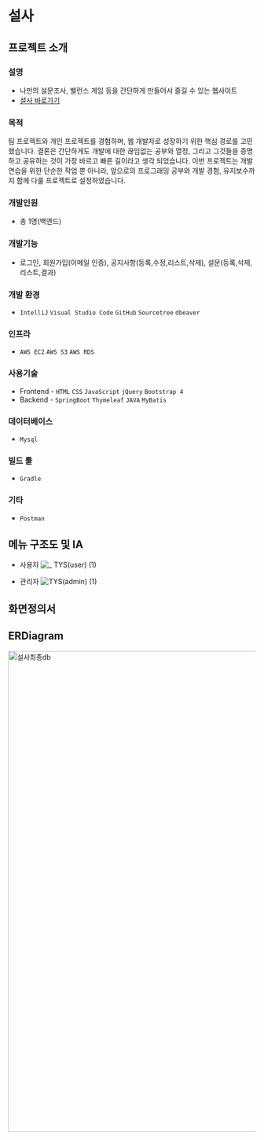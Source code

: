 # 설사

## 프로젝트 소개
### 설명
* 나만의 설문조사, 밸런스 게임 등을 간단하게 만들어서 즐길 수 있는 웹사이트
* [설사 바로가기](http://13.124.47.242:8084/)
### 목적
팀 프로젝트와 개인 프로젝트를 경험하며, 웹 개발자로 성장하기 위한 핵심 경로를 고민했습니다. 
결론은 간단하게도 개발에 대한 끊임없는 공부와 열정, 그리고 그것들을 증명하고 공유하는 것이 가장 바르고 빠른 길이라고 생각 되었습니다.
이번 프로젝트는 개발 연습을 위한 단순한 작업 뿐 아니라, 앞으로의 프로그래밍 공부와 개발 경험, 유지보수까지 함께 다룰 프로젝트로 설정하였습니다.
### 개발인원
* 총 1명(백엔드)
### 개발기능
* 로그인, 회원가입(이메일 인증), 공지사항(등록,수정,리스트,삭제), 설문(등록,삭제,리스트,결과)
### 개발 환경
* `IntelliJ` `Visual Studio Code` `GitHub` `Sourcetree` `dbeaver`
### 인프라
* `AWS EC2` `AWS S3` `AWS RDS`
### 사용기술
* Frontend - 
`HTML` `CSS` `JavaScript` `jQuery` `Bootstrap 4`
* Backend - 
`SpringBoot` `Thymeleaf` `JAVA` `MyBatis` 
### 데이터베이스
* `Mysql`
### 빌드 툴
* `Gradle`
### 기타
* `Postman`

## 메뉴 구조도 및 IA
* 사용자
![_  TYS(user) (1)](https://github.com/leejh-96/survey/assets/115613811/834e0497-9f38-4ef9-9b63-8cb918af8ea5)

* 관리자
![TYS(admin) (1)](https://github.com/leejh-96/survey/assets/115613811/f28f1b9c-c4a7-4db5-bf82-003843202cc6)

## 화면정의서

## ERDiagram
<img width="979" alt="설사최종db" src="https://github.com/leejh-96/survey/assets/115613811/e1b554ca-cc94-43a2-8248-9e92b8e00c75">


